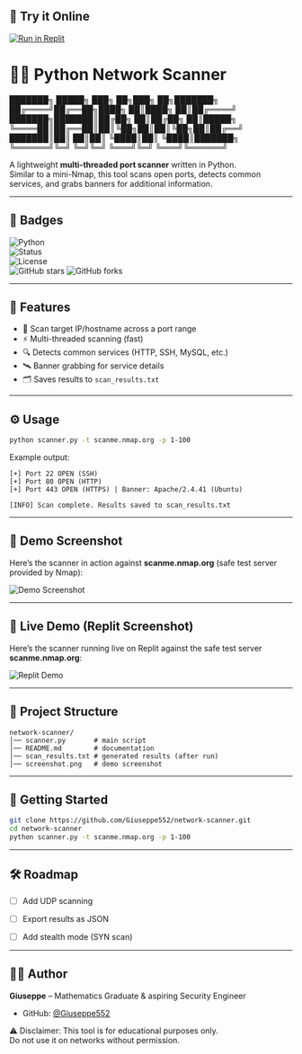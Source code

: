 ## 🔗 Try it Online
[![Run in Replit](https://img.shields.io/badge/Try%20it-Run%20in%20Replit-blue?logo=replit)](https://replit.com/@Giuseppe552/NetworkScanner)



# 🕵️‍♂️ Python Network Scanner  


███████╗ █████╗ ███╗ ██╗███╗ ██╗███████╗
██╔════╝██╔══██╗████╗ ██║████╗ ██║██╔════╝
███████╗███████║██╔██╗ ██║██╔██╗ ██║█████╗
╚════██║██╔══██║██║╚██╗██║██║╚██╗██║██╔══╝
███████║██║ ██║██║ ╚████║██║ ╚████║███████╗
╚══════╝╚═╝ ╚═╝╚═╝ ╚═══╝╚═╝ ╚═══╝╚══════╝



A lightweight **multi-threaded port scanner** written in Python.  
Similar to a mini-Nmap, this tool scans open ports, detects common services, and grabs banners for additional information.  

---

## 📛 Badges  
![Python](https://img.shields.io/badge/Python-3.9%2B-blue?logo=python&logoColor=white)  
![Status](https://img.shields.io/badge/Status-Active-brightgreen)  
![License](https://img.shields.io/badge/License-MIT-red)  
![GitHub stars](https://img.shields.io/github/stars/Giuseppe552/network-scanner?style=social)
![GitHub forks](https://img.shields.io/github/forks/Giuseppe552/network-scanner?style=social)


---

## 🚀 Features  
- 🚩 Scan target IP/hostname across a port range  
- ⚡ Multi-threaded scanning (fast)  
- 🔍 Detects common services (HTTP, SSH, MySQL, etc.)  
- 🛰️ Banner grabbing for service details  
- 🗂️ Saves results to `scan_results.txt`  

---

## ⚙️ Usage  
```bash
python scanner.py -t scanme.nmap.org -p 1-100
````

Example output:

```
[+] Port 22 OPEN (SSH)
[+] Port 80 OPEN (HTTP)
[+] Port 443 OPEN (HTTPS) | Banner: Apache/2.4.41 (Ubuntu)

[INFO] Scan complete. Results saved to scan_results.txt
```

---

## 📸 Demo Screenshot

Here’s the scanner in action against **scanme.nmap.org** (safe test server provided by Nmap):

![Demo Screenshot](screenshot.png)

---
## 📸 Live Demo (Replit Screenshot)

Here’s the scanner running live on Replit against the safe test server **scanme.nmap.org**:

![Replit Demo](replit-demo.png)

---


## 📂 Project Structure

```
network-scanner/
│── scanner.py       # main script
│── README.md        # documentation
│── scan_results.txt # generated results (after run)
│── screenshot.png   # demo screenshot
```


---

## 🚀 Getting Started
```bash
git clone https://github.com/Giuseppe552/network-scanner.git
cd network-scanner
python scanner.py -t scanme.nmap.org -p 1-100
```

---

## 🛠️ Roadmap
- [ ] Add UDP scanning
- [ ] Export results as JSON
- [ ] Add stealth mode (SYN scan)



---

## 🧑‍💻 Author

**Giuseppe** – Mathematics Graduate & aspiring Security Engineer

* GitHub: [@Giuseppe552](https://github.com/Giuseppe552)


⚠️ Disclaimer: This tool is for educational purposes only.  
Do not use it on networks without permission.  


```

